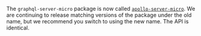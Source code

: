 The `graphql-server-micro` package is now called [`apollo-server-micro`](https://www.npmjs.com/package/apollo-server-micro). We are continuing to release matching versions of the package under the old name, but we recommend you switch to using the new name. The API is identical.
